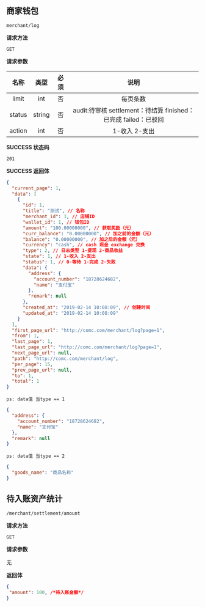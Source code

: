 ## 商家钱包

`merchant/log`

**请求方法**

`GET`

**请求参数**

|  名称  | 类型 | 必须 |         说明         |
| :----: | :--: | :--: | :------------------: |
| limit  | int  |  否  |       每页条数       |
| status | string  |  否  | audit:待审核 settlement：待结算 finished：已完成 failed：已驳回 |
| action | int  |  否  |    1-收入 2-支出     |

**SUCCESS 状态码**

`201`

**SUCCESS 返回体**

```json
{
  "current_page": 1,
  "data": [
    {
      "id": 1,
      "title": "测试", // 名称
      "merchant_id": 1, // 店铺ID
      "wallet_id": 1, // 钱包ID
      "amount": "100.00000000", // 获取奖励（元）
      "curr_balance": "0.00000000", // 加之前的金额（元）
      "balance": "0.00000000", // 加之后的金额（元）
      "currency": "cash", // cash 现金 exchange 兑换
      "type": 2, // 日志类型 1-提现 2-商品收益
      "state": 1, // 1-收入 2-支出
      "status": 1, // 0-等待 1-完成 2-失败
      "data": {
        "address": {
          "account_number": "18728624682",
          "name": "支付宝"
        },
        "remark": null
      },
      "created_at": "2019-02-14 10:08:09", // 创建时间
      "updated_at": "2019-02-14 10:08:09"
    }
  ],
  "first_page_url": "http://comc.com/merchant/log?page=1",
  "from": 1,
  "last_page": 1,
  "last_page_url": "http://comc.com/merchant/log?page=1",
  "next_page_url": null,
  "path": "http://comc.com/merchant/log",
  "per_page": 15,
  "prev_page_url": null,
  "to": 1,
  "total": 1
}
```

`ps: data值 当type == 1`

```json
{
  "address": {
    "account_number": "18728624682",
    "name": "支付宝"
  },
  "remark": null
}
```

`ps: data值 当type == 2`

```json
{
  "goods_name": "商品名称"
}
```


## 待入账资产统计

`/merchant/settlement/amount`

**请求方法**

`GET`

**请求参数**

无

**返回体**

```json
{
 "amount": 100, /*待入账金额*/
}
```